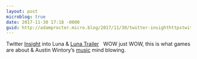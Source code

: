 ```yaml
---
layout: post
microblog: true
date: 2017-11-30 17:18 -0000
guid: http://adamprocter.micro.blog/2017/11/30/twitter-insighthttpstwittercomhunickestatus-into.html
---
```

Twitter [Insight](https://twitter.com/hunicke/status/931596077773369344) into Luna &
[Luna Trailer](https://www.youtube.com/watch?v=JX2xmRSjwrw)
 
WOW just WOW, this is what games are about 
& Austin Wintory’s [music](https://austinwintory.bandcamp.com/album/luna) mind blowing.

